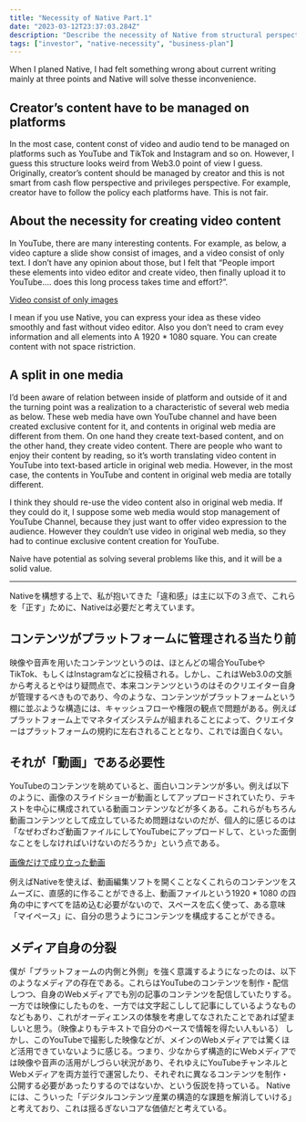 ```yaml
---
title: "Necessity of Native Part.1"
date: "2023-03-12T23:37:03.284Z"
description: "Describe the necessity of Native from structural perspective. Nativeの必要性について、ここでは構造的な視点で考察します。"
tags: ["investor", "native-necessity", "business-plan"]
---
```


When I planed Native, I had felt something wrong about current writing mainly at three points and Native will solve thesse inconvenience.

## Creator’s content have to be managed on platforms

In the most case, content const of video and audio tend to be managed on platforms such as YouTube and TikTok and Instagram and so on.  However, I guess this structure looks weird from Web3.0 point of view I guess. Originally, creator’s content should be managed by creator and this is not smart from cash flow perspective and privileges perspective. For example, creator have to follow the policy each platforms have. This is not fair.

## About the necessity for creating video content

In YouTube, there are many interesting contents. For example, as below, a video capture a slide show consist of images, and a video consist of only text. I don’t have any opinion about those, but I felt that “People import these elements into video editor and create video, then finally upload it to YouTube…. does this long process takes time and effort?”.

[Video consist of only images](https://www.youtube.com/watch?v=HO8rPiBi-64)

I mean if you use Native, you can express your idea as these video smoothly and fast without video editor. Also you don’t need to cram evey information and all elements into A 1920 * 1080 square. You can create content with not space ristriction.

## A split in one media

I’d been aware of relation between inside of platform and outside of it and the turning point was a realization to a characteristic of several web media as below.  These web media have own YouTube channel and have been created exclusive content for it, and contents in original web media are different from them. On one hand they create text-based content, and on the other hand, they create video content. There are people who want to enjoy their content by reading, so it’s worth translating video content in YouTube into text-based article in original web media. However, in the most case, the contents in YouTube and content in original web media are totally different. 

I think they should re-use the video content also in original web media. If they could do it, I suppose some web media would stop management of YouTube Channel, because they just want to offer video expression to the audience. However they couldn’t use video in original web media, so they had to continue exclusive content creation for YouTube.

Naive have potential as solving several problems like this, and it will be a solid value.

---

Nativeを構想する上で、私が抱いてきた「違和感」は主に以下の３点で、これらを「正す」ために、Nativeは必要だと考えています。

## コンテンツがプラットフォームに管理される当たり前

映像や音声を用いたコンテンツというのは、ほとんどの場合YouTubeやTikTok、もしくはInstagramなどに投稿される。しかし、これはWeb3.0の文脈から考えるとやはり疑問点で、本来コンテンツというのはそのクリエイター自身が管理するべきものであり、今のような、コンテンツがプラットフォームという棚に並ぶような構造には、キャッシュフローや権限の観点で問題がある。例えばプラットフォーム上でマネタイズシステムが組まれることによって、クリエイターはプラットフォームの規約に左右されることとなり、これでは面白くない。

## それが「動画」である必要性

YouTubeのコンテンツを眺めていると、面白いコンテンツが多い。例えば以下のように、画像のスライドショーが動画としてアップロードされていたり、テキストを中心に構成されている動画コンテンツなどが多くある。これらがもちろん動画コンテンツとして成立しているため問題はないのだが、個人的に感じるのは「なぜわざわざ動画ファイルにしてYouTubeにアップロードして、といった面倒なことをしなければいけないのだろうか」という点である。

[画像だけで成り立った動画](https://www.youtube.com/watch?v=HO8rPiBi-64)

例えばNativeを使えば、動画編集ソフトを開くことなくこれらのコンテンツをスムーズに、直感的に作ることができる上、動画ファイルという1920 * 1080 の四角の中にすべてを詰め込む必要がないので、スペースを広く使って、ある意味「マイペース」に、自分の思うようにコンテンツを構成することができる。

## メディア自身の分裂

僕が「プラットフォームの内側と外側」を強く意識するようになったのは、以下のようなメディアの存在である。これらはYouTubeのコンテンツを制作・配信しつつ、自身のWebメディアでも別の記事のコンテンツを配信していたりする。一方では映像にしたものを、一方では文字起こしして記事にしているようなものなどもあり、これがオーディエンスの体験を考慮してなされたことであれば望ましいと思う。（映像よりもテキストで自分のペースで情報を得たい人もいる）
しかし、このYouTubeで撮影した映像などが、メインのWebメディアでは驚くほど活用できていないように感じる。つまり、少なからず構造的にWebメディアでは映像や音声の活用がしづらい状況があり、それゆえにYouTubeチャンネルとWebメディアを両方並行で運営したり、それぞれに異なるコンテンツを制作・公開する必要があったりするのではないか、という仮説を持っている。
Nativeには、こういった「デジタルコンテンツ産業の構造的な課題を解消していける」と考えており、これは揺るぎないコアな価値だと考えている。
